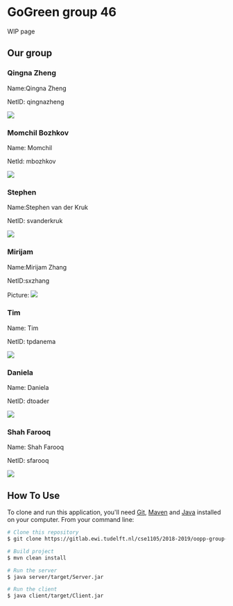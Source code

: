 # GoGreen group 46
WIP page

## Our group
### Qingna Zheng
Name:Qingna Zheng

NetID: qingnazheng

![](doc/pictures/zheng.png)


### Momchil Bozhkov
Name: Momchil

NetId: mbozhkov


![](doc/pictures/37050613_2133834693325887_4237135342316027904_n.jpg)


### Stephen
Name:Stephen van der Kruk

NetID: svanderkruk

![](doc/pictures/svanderkruk.jpg)

### Mirijam
Name:Mirijam Zhang

NetID:sxzhang

Picture: ![](doc/pictures/20180414_072509081_iOS.jpg)

### Tim
Name: Tim

NetID: tpdanema 

![](doc/pictures/tim_picture.JPG)

### Daniela
Name: Daniela

NetID: dtoader

![](doc/pictures/dtoader.jpeg)

### Shah Farooq
Name: Shah Farooq

NetID: sfarooq

![](doc/pictures/shah.jpg)


## How To Use

To clone and run this application, you'll need [Git](https://git-scm.com), [Maven](https://maven.apache.org/install.html) and [Java](https://www.oracle.com/technetwork/java/javase/downloads/index.html) installed on your computer. From your command line:

```bash
# Clone this repository
$ git clone https://gitlab.ewi.tudelft.nl/cse1105/2018-2019/oopp-group-46/template.git

# Build project
$ mvn clean install

# Run the server
$ java server/target/Server.jar

# Run the client
$ java client/target/Client.jar
```

